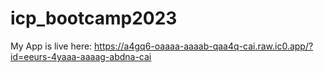 # icp_bootcamp2023
My App is live here: https://a4gq6-oaaaa-aaaab-qaa4q-cai.raw.ic0.app/?id=eeurs-4yaaa-aaaag-abdna-cai
